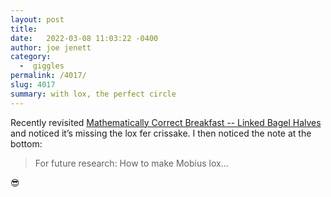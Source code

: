 ```yaml
---
layout: post
title:  
date:   2022-03-08 11:03:22 -0400
author: joe jenett
category:
  -  giggles
permalink: /4017/
slug: 4017
summary: with lox, the perfect circle
---
```

<p>Recently revisited <a title="Mathematically Correct Breakfast -- Linked Bagel Halves" href="http://www.georgehart.com/bagel/bagel.html">Mathematically Correct Breakfast -- Linked Bagel Halves</a> and noticed it’s missing the lox fer crissake. I then noticed the note at the bottom:</p>
<blockquote><p>
For future research: How to make Mobius lox...
</p></blockquote>
😎
<a href="https://brid.gy/publish/twitter"></a>
<data class="p-bridgy-omit-link" value="false"></data>